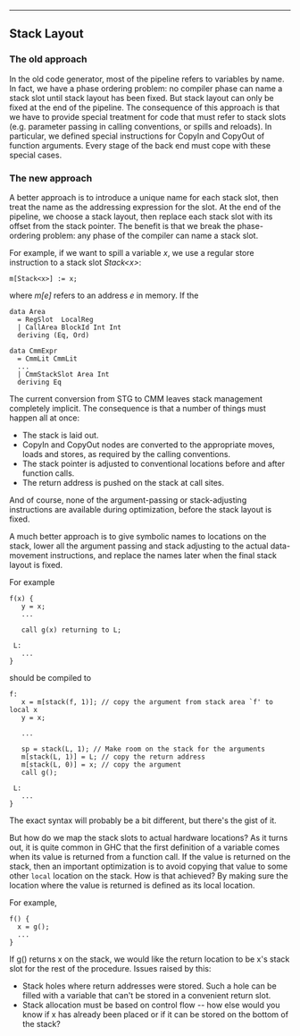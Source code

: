 ---

## Stack Layout

### The old approach


In the old code generator, most of the pipeline refers to variables by name. In fact, we have a phase ordering problem: no compiler phase can name a stack slot until stack layout has been fixed. But stack layout can only be fixed at the end of the pipeline. The consequence of this approach is that we have to provide special treatment for code that must refer to stack slots (e.g. parameter passing in calling conventions, or spills and reloads). In particular, we defined special instructions for CopyIn and CopyOut of function arguments. Every stage of the back end must cope with these special cases.

### The new approach


A better approach is to introduce a unique name for each stack slot, then treat the name as the addressing expression for the slot. At the end of the pipeline, we choose a stack layout, then replace each stack slot with its offset from the stack pointer. The benefit is that we break the phase-ordering problem: any phase of the compiler can name a stack slot.


For example, if we want to spill a variable *x*, we use a regular store instruction to a stack slot *Stack\<x\>*:

```wiki
m[Stack<x>] := x;
```


where *m\[e\]* refers to an address *e* in memory.
If the 

```wiki
data Area
  = RegSlot  LocalReg
  | CallArea BlockId Int Int
  deriving (Eq, Ord)

data CmmExpr
  = CmmLit CmmLit
  ...
  | CmmStackSlot Area Int
  deriving Eq
```


The current conversion from STG to CMM leaves stack management completely implicit. The consequence is that a number of things must happen all at once:

- The stack is laid out.
- CopyIn and CopyOut nodes are converted to the appropriate moves, loads and stores, as required by the calling conventions.
- The stack pointer is adjusted to conventional locations before and after function calls.
- The return address is pushed on the stack at call sites.


And of course, none of the argument-passing or stack-adjusting instructions are available during optimization, before the stack layout is fixed.


A much better approach is to give symbolic names to locations on the stack, lower all the argument passing and stack adjusting to the actual data-movement instructions, and replace the names later when the final stack layout is fixed.


For example

```wiki
f(x) {
   y = x;
   ...

   call g(x) returning to L;

 L:
   ...
}
```


should be compiled to

```wiki
f:
   x = m[stack(f, 1)]; // copy the argument from stack area `f' to local x
   y = x;

   ...

   sp = stack(L, 1); // Make room on the stack for the arguments
   m[stack(L, 1)] = L; // copy the return address
   m[stack(L, 0)] = x; // copy the argument
   call g();

 L:
   ... 
}
```


The exact syntax will probably be a bit different, but there's the gist of it.


But how do we map the stack slots to actual hardware locations? As it turns out, it is quite common in GHC that the first definition of a variable comes when its value is returned from a function call. If the value is returned on the stack, then an important optimization is to avoid copying that value to some other ``local`` location on the stack. How is that achieved? By making sure the location where the value is returned is defined as its local location.


For example,

```wiki
f() {
  x = g();
  ...
}
```


If g() returns x on the stack, we would like the return location to be x's stack slot for the rest of the procedure.
Issues raised by this:

- Stack holes where return addresses were stored. Such a hole can be filled with a variable that can't be stored in a convenient return slot.
- Stack allocation must be based on control flow -- how else would you know if x has already been placed or if it can be stored on the bottom of the stack?
